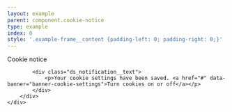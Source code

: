 ```yaml
---
layout: example
parent: component.cookie-notice
type: example
index: 0
style: '.example-frame__content {padding-left: 0; padding-right: 0;}'
---
```


<div id="cookie-notice--success" class="ds_notification  ds_notification--positive  ds_reversed  js-confirm-cookie-content" data-module="ds-notification">
    <div class="ds_wrapper">
        <div class="ds_notification__content  js-initial-cookie-content">
            <div role="heading" class="visually-hidden">Cookie notice</div>

            <div class="ds_notification__text">
                <p>Your cookie settings have been saved. <a href="#" data-banner="banner-cookie-settings">Turn cookies on or off</a></p>
            </div>
        </div>
    </div>
</div>
